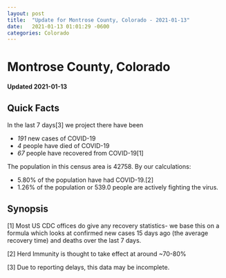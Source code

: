 ```yaml
---
layout: post
title:  "Update for Montrose County, Colorado - 2021-01-13"
date:   2021-01-13 01:01:29 -0600
categories: Colorado
---
```


# Montrose County, Colorado
#### Updated 2021-01-13

## Quick Facts

In the last 7 days[3] we project there have been
- *191* new cases of COVID-19
- *4* people have died of COVID-19
- *67* people have recovered from COVID-19[1]

The population in this census area is 42758. By our calculations:
- 5.80% of the population have had COVID-19.[2]
- 1.26% of the population or 539.0 people are actively fighting the virus.

## Synopsis




[1] Most US CDC offices do give any recovery statistics- we base this on a formula which looks at confirmed new cases
15 days ago (the average recovery time) and deaths over the last 7 days.

[2] Herd Immunity is thought to take effect at around ~70-80%

[3] Due to reporting delays, this data may be incomplete.
 
    